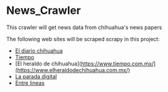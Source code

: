 # News_Crawler
This crawler will get news data from chihuahua's news papers

The following web sites will be scraped scrapy in this project:

*    [El diario chihuahua](https://www.eldiariodechihuahua.mx/)
*    [Tiempo](https://www.tiempo.com.mx/)
*    [El heraldo de chihuahua](https://www.tiempo.com.mx/](https://www.elheraldodechihuahua.com.mx/)
*    [La parada digital](https://laparadadigital.com/)
*    [Entre lineas](https://entrelineas.com.mx/)
